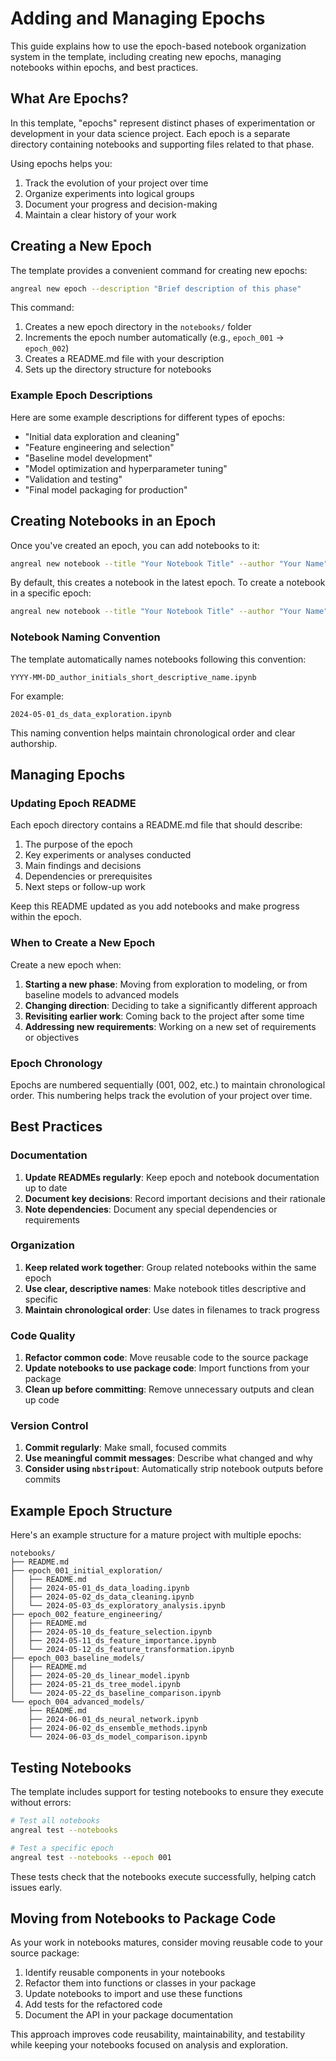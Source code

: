 # Adding and Managing Epochs

This guide explains how to use the epoch-based notebook organization system in the template, including creating new epochs, managing notebooks within epochs, and best practices.

## What Are Epochs?

In this template, "epochs" represent distinct phases of experimentation or development in your data science project. Each epoch is a separate directory containing notebooks and supporting files related to that phase.

Using epochs helps you:

1. Track the evolution of your project over time
2. Organize experiments into logical groups
3. Document your progress and decision-making
4. Maintain a clear history of your work

## Creating a New Epoch

The template provides a convenient command for creating new epochs:

```bash
angreal new epoch --description "Brief description of this phase"
```

This command:

1. Creates a new epoch directory in the `notebooks/` folder
2. Increments the epoch number automatically (e.g., `epoch_001` → `epoch_002`)
3. Creates a README.md file with your description
4. Sets up the directory structure for notebooks

### Example Epoch Descriptions

Here are some example descriptions for different types of epochs:

- "Initial data exploration and cleaning"
- "Feature engineering and selection"
- "Baseline model development"
- "Model optimization and hyperparameter tuning"
- "Validation and testing"
- "Final model packaging for production"

## Creating Notebooks in an Epoch

Once you've created an epoch, you can add notebooks to it:

```bash
angreal new notebook --title "Your Notebook Title" --author "Your Name"
```

By default, this creates a notebook in the latest epoch. To create a notebook in a specific epoch:

```bash
angreal new notebook --title "Your Notebook Title" --author "Your Name" --epoch "001"
```

### Notebook Naming Convention

The template automatically names notebooks following this convention:

```
YYYY-MM-DD_author_initials_short_descriptive_name.ipynb
```

For example:

```
2024-05-01_ds_data_exploration.ipynb
```

This naming convention helps maintain chronological order and clear authorship.

## Managing Epochs

### Updating Epoch README

Each epoch directory contains a README.md file that should describe:

1. The purpose of the epoch
2. Key experiments or analyses conducted
3. Main findings and decisions
4. Dependencies or prerequisites
5. Next steps or follow-up work

Keep this README updated as you add notebooks and make progress within the epoch.

### When to Create a New Epoch

Create a new epoch when:

1. **Starting a new phase**: Moving from exploration to modeling, or from baseline models to advanced models
2. **Changing direction**: Deciding to take a significantly different approach
3. **Revisiting earlier work**: Coming back to the project after some time
4. **Addressing new requirements**: Working on a new set of requirements or objectives

### Epoch Chronology

Epochs are numbered sequentially (001, 002, etc.) to maintain chronological order. This numbering helps track the evolution of your project over time.

## Best Practices

### Documentation

1. **Update READMEs regularly**: Keep epoch and notebook documentation up to date
2. **Document key decisions**: Record important decisions and their rationale
3. **Note dependencies**: Document any special dependencies or requirements

### Organization

1. **Keep related work together**: Group related notebooks within the same epoch
2. **Use clear, descriptive names**: Make notebook titles descriptive and specific
3. **Maintain chronological order**: Use dates in filenames to track progress

### Code Quality

1. **Refactor common code**: Move reusable code to the source package
2. **Update notebooks to use package code**: Import functions from your package
3. **Clean up before committing**: Remove unnecessary outputs and clean up code

### Version Control

1. **Commit regularly**: Make small, focused commits
2. **Use meaningful commit messages**: Describe what changed and why
3. **Consider using `nbstripout`**: Automatically strip notebook outputs before commits

## Example Epoch Structure

Here's an example structure for a mature project with multiple epochs:

```
notebooks/
├── README.md
├── epoch_001_initial_exploration/
│   ├── README.md
│   ├── 2024-05-01_ds_data_loading.ipynb
│   ├── 2024-05-02_ds_data_cleaning.ipynb
│   └── 2024-05-03_ds_exploratory_analysis.ipynb
├── epoch_002_feature_engineering/
│   ├── README.md
│   ├── 2024-05-10_ds_feature_selection.ipynb
│   ├── 2024-05-11_ds_feature_importance.ipynb
│   └── 2024-05-12_ds_feature_transformation.ipynb
├── epoch_003_baseline_models/
│   ├── README.md
│   ├── 2024-05-20_ds_linear_model.ipynb
│   ├── 2024-05-21_ds_tree_model.ipynb
│   └── 2024-05-22_ds_baseline_comparison.ipynb
└── epoch_004_advanced_models/
    ├── README.md
    ├── 2024-06-01_ds_neural_network.ipynb
    ├── 2024-06-02_ds_ensemble_methods.ipynb
    └── 2024-06-03_ds_model_comparison.ipynb
```

## Testing Notebooks

The template includes support for testing notebooks to ensure they execute without errors:

```bash
# Test all notebooks
angreal test --notebooks

# Test a specific epoch
angreal test --notebooks --epoch 001
```

These tests check that the notebooks execute successfully, helping catch issues early.

## Moving from Notebooks to Package Code

As your work in notebooks matures, consider moving reusable code to your source package:

1. Identify reusable components in your notebooks
2. Refactor them into functions or classes in your package
3. Update notebooks to import and use these functions
4. Add tests for the refactored code
5. Document the API in your package documentation

This approach improves code reusability, maintainability, and testability while keeping your notebooks focused on analysis and exploration.
